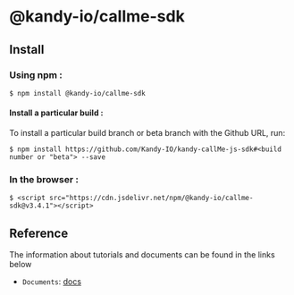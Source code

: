 # @kandy-io/callme-sdk

## Install

### Using npm :

`$ npm install @kandy-io/callme-sdk`

#### Install a particular build :

To install a particular build branch or beta branch with the Github URL, run:

`$ npm install https://github.com/Kandy-IO/kandy-callMe-js-sdk#<build number or "beta"> --save`

### In the browser :

`$ <script src="https://cdn.jsdelivr.net/npm/@kandy-io/callme-sdk@v3.4.1"></script>`

## Reference

The information about tutorials and documents can be found in the links below

* `Documents`: [docs](https://kandy-io.github.io/kandy-callMe-js-sdk/docs)



